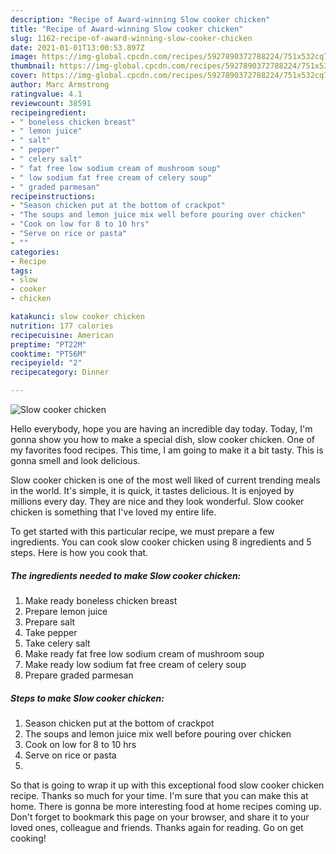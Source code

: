 ```yaml
---
description: "Recipe of Award-winning Slow cooker chicken"
title: "Recipe of Award-winning Slow cooker chicken"
slug: 1162-recipe-of-award-winning-slow-cooker-chicken
date: 2021-01-01T13:00:53.897Z
image: https://img-global.cpcdn.com/recipes/5927890372788224/751x532cq70/slow-cooker-chicken-recipe-main-photo.jpg
thumbnail: https://img-global.cpcdn.com/recipes/5927890372788224/751x532cq70/slow-cooker-chicken-recipe-main-photo.jpg
cover: https://img-global.cpcdn.com/recipes/5927890372788224/751x532cq70/slow-cooker-chicken-recipe-main-photo.jpg
author: Marc Armstrong
ratingvalue: 4.1
reviewcount: 38591
recipeingredient:
- " boneless chicken breast"
- " lemon juice"
- " salt"
- " pepper"
- " celery salt"
- " fat free low sodium cream of mushroom soup"
- " low sodium fat free cream of celery soup"
- " graded parmesan"
recipeinstructions:
- "Season chicken put at the bottom of crackpot"
- "The soups and lemon juice mix well before pouring over chicken"
- "Cook on low for 8 to 10 hrs"
- "Serve on rice or pasta"
- ""
categories:
- Recipe
tags:
- slow
- cooker
- chicken

katakunci: slow cooker chicken 
nutrition: 177 calories
recipecuisine: American
preptime: "PT22M"
cooktime: "PT56M"
recipeyield: "2"
recipecategory: Dinner

---
```



![Slow cooker chicken](https://img-global.cpcdn.com/recipes/5927890372788224/751x532cq70/slow-cooker-chicken-recipe-main-photo.jpg)

Hello everybody, hope you are having an incredible day today. Today, I'm gonna show you how to make a special dish, slow cooker chicken. One of my favorites food recipes. This time, I am going to make it a bit tasty. This is gonna smell and look delicious.



Slow cooker chicken is one of the most well liked of current trending meals in the world. It's simple, it is quick, it tastes delicious. It is enjoyed by millions every day. They are nice and they look wonderful. Slow cooker chicken is something that I've loved my entire life.


To get started with this particular recipe, we must prepare a few ingredients. You can cook slow cooker chicken using 8 ingredients and 5 steps. Here is how you cook that.

<!--inarticleads1-->

##### The ingredients needed to make Slow cooker chicken:

1. Make ready  boneless chicken breast
1. Prepare  lemon juice
1. Prepare  salt
1. Take  pepper
1. Take  celery salt
1. Make ready  fat free low sodium cream of mushroom soup
1. Make ready  low sodium fat free cream of celery soup
1. Prepare  graded parmesan




<!--inarticleads2-->

##### Steps to make Slow cooker chicken:

1. Season chicken put at the bottom of crackpot
1. The soups and lemon juice mix well before pouring over chicken
1. Cook on low for 8 to 10 hrs
1. Serve on rice or pasta
1. 




So that is going to wrap it up with this exceptional food slow cooker chicken recipe. Thanks so much for your time. I'm sure that you can make this at home. There is gonna be more interesting food at home recipes coming up. Don't forget to bookmark this page on your browser, and share it to your loved ones, colleague and friends. Thanks again for reading. Go on get cooking!
